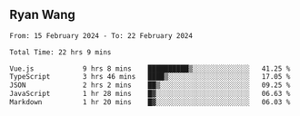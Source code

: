 ## Ryan Wang

<!--START_SECTION:waka-->

```txt
From: 15 February 2024 - To: 22 February 2024

Total Time: 22 hrs 9 mins

Vue.js            9 hrs 8 mins    ██████████▒░░░░░░░░░░░░░░   41.25 %
TypeScript        3 hrs 46 mins   ████▒░░░░░░░░░░░░░░░░░░░░   17.05 %
JSON              2 hrs 2 mins    ██▒░░░░░░░░░░░░░░░░░░░░░░   09.25 %
JavaScript        1 hr 28 mins    █▓░░░░░░░░░░░░░░░░░░░░░░░   06.63 %
Markdown          1 hr 20 mins    █▓░░░░░░░░░░░░░░░░░░░░░░░   06.03 %
```

<!--END_SECTION:waka-->
